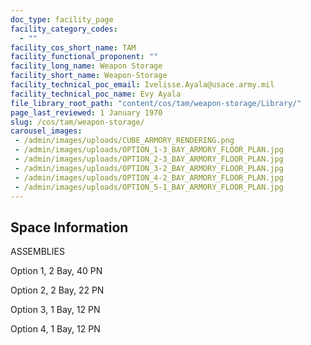 ```yaml
---
doc_type: facility_page
facility_category_codes:
  - ""
facility_cos_short_name: TAM
facility_functional_proponent: ""
facility_long_name: Weapon Storage
facility_short_name: Weapon-Storage
facility_technical_poc_email: Ivelisse.Ayala@usace.army.mil
facility_technical_poc_name: Evy Ayala
file_library_root_path: "content/cos/tam/weapon-storage/Library/"
page_last_reviewed: 1 January 1970
slug: /cos/tam/weapon-storage/
carousel_images:
 - /admin/images/uploads/CUBE_ARMORY_RENDERING.png
 - /admin/images/uploads/OPTION_1-3_BAY_ARMORY_FLOOR_PLAN.jpg
 - /admin/images/uploads/OPTION_2-3_BAY_ARMORY_FLOOR_PLAN.jpg
 - /admin/images/uploads/OPTION_3-2_BAY_ARMORY_FLOOR_PLAN.jpg
 - /admin/images/uploads/OPTION_4-2_BAY_ARMORY_FLOOR_PLAN.jpg
 - /admin/images/uploads/OPTION_5-1_BAY_ARMORY_FLOOR_PLAN.jpg
---
```


## Space Information

ASSEMBLIES

Option 1, 2 Bay, 40 PN

Option 2, 2 Bay, 22 PN

Option 3, 1 Bay, 12 PN

Option 4, 1 Bay, 12 PN

<!-- ## Envelope Variations by Space Function -->
